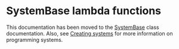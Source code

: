 # SystemBase lambda functions

This documentation has been moved to the [SystemBase] class documentation. Also, see [Creating systems] for more information on programming systems.


[Creating systems]: ecs_creating_systems.md
[SystemBase]: xref:Unity.Entities.SystemBase
